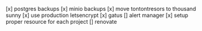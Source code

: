 [x] postgres backups
[x] minio backups
[x] move tontontresors to thousand sunny
[x] use production letsencrypt
[x] gatus
[] alert manager
[x] setup proper resource for each project
[] renovate
